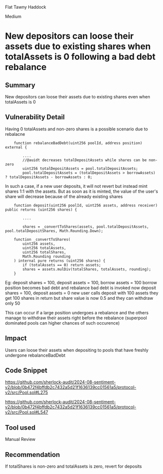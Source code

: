 Flat Tawny Haddock

Medium

# New depositors can loose their assets due to existing shares when totalAssets is 0 following a bad debt rebalance

## Summary
New depositors can loose their assets due to existing shares even when totalAssets is 0

## Vulnerability Detail
Having 0 totalAssets and non-zero shares is a possible scenario due to rebalacne
```solidity
    function rebalanceBadDebt(uint256 poolId, address position) external {
        
        ....
        //@auidt decreases totalDepositAssets while shares can be non-zero
        uint256 totalDepositAssets = pool.totalDepositAssets;
        pool.totalDepositAssets = (totalDepositAssets > borrowAssets) ? totalDepositAssets - borrowAssets : 0;
```

In such a case, if a new user deposits, it will not revert but instead mint shares 1:1 with the assets. But as soon as it is minted, the value of the user's share will decrease because of the already existing shares

```solidity
    function deposit(uint256 poolId, uint256 assets, address receiver) public returns (uint256 shares) {
        
        ....

        shares = _convertToShares(assets, pool.totalDepositAssets, pool.totalDepositShares, Math.Rounding.Down);
```

```solidity
    function _convertToShares(
        uint256 assets,
        uint256 totalAssets,
        uint256 totalShares,
        Math.Rounding rounding
    ) internal pure returns (uint256 shares) {
        if (totalAssets == 0) return assets;
        shares = assets.mulDiv(totalShares, totalAssets, rounding);
    }
```

Eg:
deposit shares = 100, deposit assets = 100, borrow assets = 100
borrow position becomes bad debt and rebalance bad debt is invoked
now deposit shares = 100, deposit assets = 0
new user calls deposit with 100 assets
they get 100 shares in return but share value is now 0.5 and they can withdraw only 50

This can occur if a large position undergoes a rebalance and the others manage to withdraw their assets right before the rebalance (superpool dominated pools can higher chances of such occurence) 

## Impact
Users can loose their assets when depositing to pools that have freshly undergone rebalanceBadDebt

## Code Snippet
https://github.com/sherlock-audit/2024-08-sentiment-v2/blob/0b472f4bffdb2c7432a5d21f1636139cc01561a5/protocol-v2/src/Pool.sol#L275

https://github.com/sherlock-audit/2024-08-sentiment-v2/blob/0b472f4bffdb2c7432a5d21f1636139cc01561a5/protocol-v2/src/Pool.sol#L547

## Tool used
Manual Review

## Recommendation
If totalShares is non-zero and totalAssets is zero, revert for deposits